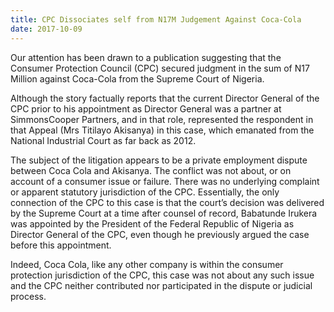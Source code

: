 ```yaml
---
title: CPC Dissociates self from N17M Judgement Against Coca-Cola
date: 2017-10-09
---
```

Our attention has been drawn to a publication suggesting that the Consumer Protection Council (CPC) secured judgment in the sum of N17 Million against Coca-Cola from the Supreme Court of Nigeria. 

Although the story factually reports that the current Director General of the CPC prior to his appointment as Director General was a partner at SimmonsCooper Partners, and in that role, represented the respondent in that Appeal (Mrs Titilayo Akisanya) in this case, which emanated from the National Industrial Court as far back as 2012. 

The subject of the litigation appears to be a private employment dispute between Coca Cola and Akisanya. The conflict was not about, or on account of a consumer issue or failure. There was no underlying complaint or apparent statutory jurisdiction of the CPC. Essentially, the only connection of the CPC to this case is that the court’s decision was delivered by the Supreme Court at a time after counsel of record, Babatunde Irukera was appointed by the President of the Federal Republic of Nigeria as Director General of the CPC, even though he previously argued the case before this appointment. 

Indeed, Coca Cola, like any other company is within the consumer protection jurisdiction of the CPC, this case was not about any such issue and the CPC neither contributed nor participated in the dispute or judicial process.